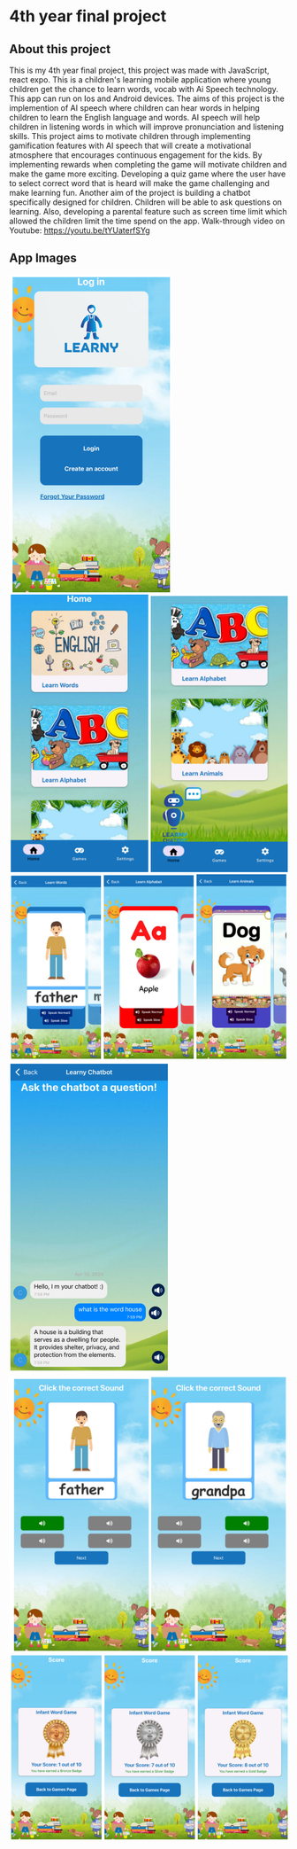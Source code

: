 # 4th year final project

## About this project


This is my 4th year final project, this project was made with JavaScript, react expo. This is a children's learning mobile application where young children get the chance to learn words, vocab with Ai
Speech technology. This app can run on Ios and Android devices.
The aims of this project is the implemention of AI speech where children can hear words
in helping children to learn the English language and words. AI speech will help children
in listening words in which will improve pronunciation and listening skills. This project
aims to motivate children through implementing gamification features with AI speech
that will create a motivational atmosphere that encourages continuous engagement for
the kids. By implementing rewards when completing the game will motivate children
and make the game more exciting. Developing a quiz game where the user have to
select correct word that is heard will make the game challenging and make learning
fun. Another aim of the project is building a chatbot specifically designed for children.
Children will be able to ask questions on learning. Also, developing a parental feature
such as screen time limit which allowed the children limit the time spend on the app.
Walk-through video on Youtube: https://youtu.be/tYUaterfSYg


  
</p>

## App Images

![Login screen](https://github.com/B00138946/year4-project/blob/0b5dfeb3601d3b6d08b1c7c0ed37ce76528a6097/1.png "Login screen")
![Main menu ](https://github.com/B00138946/year4-project/blob/0b5dfeb3601d3b6d08b1c7c0ed37ce76528a6097/2.png "Main menu ")
![Learning screen](https://github.com/B00138946/year4-project/blob/0b5dfeb3601d3b6d08b1c7c0ed37ce76528a6097/3.png "Learning screen")
![chatbot screen](https://github.com/B00138946/year4-project/blob/0b5dfeb3601d3b6d08b1c7c0ed37ce76528a6097/4.png "chatbot screen")
![quiz game](https://github.com/B00138946/year4-project/blob/0b5dfeb3601d3b6d08b1c7c0ed37ce76528a6097/5.png "quiz game")
![awards screen](https://github.com/B00138946/year4-project/blob/0b5dfeb3601d3b6d08b1c7c0ed37ce76528a6097/6.png "awards screen")



